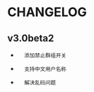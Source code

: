 CHANGELOG
=========================

v3.0beta2
-------------------------------
*       添加禁止群组开关
*       支持中文用户名称
*       解决乱码问题

